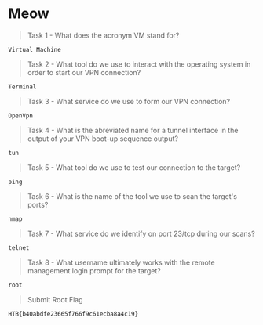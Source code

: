 # Meow

> Task 1 - What does the acronym VM stand for?

```text
Virtual Machine
```

> Task 2 - What tool do we use to interact with the operating system in order to start our VPN connection? 

```
Terminal
```

> Task 3 - What service do we use to form our VPN connection? 

```
OpenVpn
```

> Task 4 - What is the abreviated name for a tunnel interface in the output of your VPN boot-up sequence output? 

```
tun
```

> Task 5 - What tool do we use to test our connection to the target? 

```
ping
```

> Task 6 - What is the name of the tool we use to scan the target's ports?

```
nmap
```

> Task 7 - What service do we identify on port 23/tcp during our scans? 

```
telnet
```

> Task 8 - What username ultimately works with the remote management login prompt for the target? 

```
root
```

> Submit Root Flag

```
HTB{b40abdfe23665f766f9c61ecba8a4c19}
